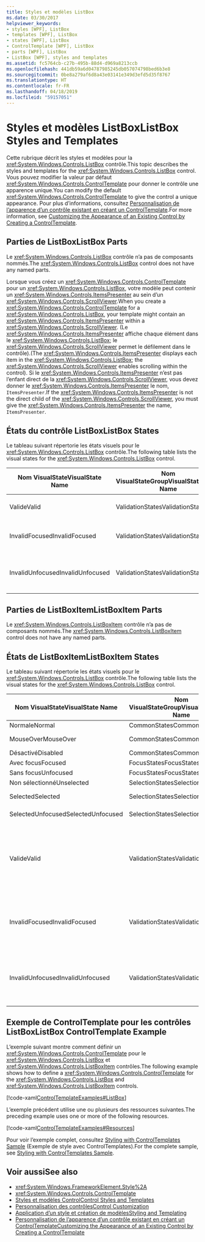 ```yaml
---
title: Styles et modèles ListBox
ms.date: 03/30/2017
helpviewer_keywords:
- styles [WPF], ListBox
- templates [WPF], ListBox
- states [WPF], ListBox
- ControlTemplate [WPF], ListBox
- parts [WPF], ListBox
- ListBox [WPF], styles and templates
ms.assetid: fc5764cb-c27b-495b-88d4-d969a8213ccb
ms.openlocfilehash: 441db59a6d04787985245db057074798bed6b3e8
ms.sourcegitcommit: 0be8a279af6d8a43e03141e349d3efd5d35f8767
ms.translationtype: HT
ms.contentlocale: fr-FR
ms.lasthandoff: 04/18/2019
ms.locfileid: "59157051"
---
```

# <a name="listbox-styles-and-templates"></a><span data-ttu-id="d31fc-102">Styles et modèles ListBox</span><span class="sxs-lookup"><span data-stu-id="d31fc-102">ListBox Styles and Templates</span></span>
<span data-ttu-id="d31fc-103">Cette rubrique décrit les styles et modèles pour la <xref:System.Windows.Controls.ListBox> contrôle.</span><span class="sxs-lookup"><span data-stu-id="d31fc-103">This topic describes the styles and templates for the <xref:System.Windows.Controls.ListBox> control.</span></span> <span data-ttu-id="d31fc-104">Vous pouvez modifier la valeur par défaut <xref:System.Windows.Controls.ControlTemplate> pour donner le contrôle une apparence unique.</span><span class="sxs-lookup"><span data-stu-id="d31fc-104">You can modify the default <xref:System.Windows.Controls.ControlTemplate> to give the control a unique appearance.</span></span> <span data-ttu-id="d31fc-105">Pour plus d’informations, consultez [Personnalisation de l’apparence d’un contrôle existant en créant un ControlTemplate](customizing-the-appearance-of-an-existing-control.md).</span><span class="sxs-lookup"><span data-stu-id="d31fc-105">For more information, see [Customizing the Appearance of an Existing Control by Creating a ControlTemplate](customizing-the-appearance-of-an-existing-control.md).</span></span>  
  
## <a name="listbox-parts"></a><span data-ttu-id="d31fc-106">Parties de ListBox</span><span class="sxs-lookup"><span data-stu-id="d31fc-106">ListBox Parts</span></span>  
 <span data-ttu-id="d31fc-107">Le <xref:System.Windows.Controls.ListBox> contrôle n’a pas de composants nommés.</span><span class="sxs-lookup"><span data-stu-id="d31fc-107">The <xref:System.Windows.Controls.ListBox> control does not have any named parts.</span></span>  
  
 <span data-ttu-id="d31fc-108">Lorsque vous créez un <xref:System.Windows.Controls.ControlTemplate> pour un <xref:System.Windows.Controls.ListBox>, votre modèle peut contenir un <xref:System.Windows.Controls.ItemsPresenter> au sein d’un <xref:System.Windows.Controls.ScrollViewer>.</span><span class="sxs-lookup"><span data-stu-id="d31fc-108">When you create a <xref:System.Windows.Controls.ControlTemplate> for a <xref:System.Windows.Controls.ListBox>, your template might contain an <xref:System.Windows.Controls.ItemsPresenter> within a <xref:System.Windows.Controls.ScrollViewer>.</span></span> <span data-ttu-id="d31fc-109">(Le <xref:System.Windows.Controls.ItemsPresenter> affiche chaque élément dans le <xref:System.Windows.Controls.ListBox>; le <xref:System.Windows.Controls.ScrollViewer> permet le défilement dans le contrôle).</span><span class="sxs-lookup"><span data-stu-id="d31fc-109">(The <xref:System.Windows.Controls.ItemsPresenter> displays each item in the <xref:System.Windows.Controls.ListBox>; the <xref:System.Windows.Controls.ScrollViewer> enables scrolling within the control).</span></span>  <span data-ttu-id="d31fc-110">Si le <xref:System.Windows.Controls.ItemsPresenter> n’est pas l’enfant direct de la <xref:System.Windows.Controls.ScrollViewer>, vous devez donner le <xref:System.Windows.Controls.ItemsPresenter> le nom, `ItemsPresenter`.</span><span class="sxs-lookup"><span data-stu-id="d31fc-110">If the <xref:System.Windows.Controls.ItemsPresenter> is not the direct child of the <xref:System.Windows.Controls.ScrollViewer>, you must give the <xref:System.Windows.Controls.ItemsPresenter> the name, `ItemsPresenter`.</span></span>  
  
## <a name="listbox-states"></a><span data-ttu-id="d31fc-111">États du contrôle ListBox</span><span class="sxs-lookup"><span data-stu-id="d31fc-111">ListBox States</span></span>  
 <span data-ttu-id="d31fc-112">Le tableau suivant répertorie les états visuels pour le <xref:System.Windows.Controls.ListBox> contrôle.</span><span class="sxs-lookup"><span data-stu-id="d31fc-112">The following table lists the visual states for the <xref:System.Windows.Controls.ListBox> control.</span></span>  
  
|<span data-ttu-id="d31fc-113">Nom VisualState</span><span class="sxs-lookup"><span data-stu-id="d31fc-113">VisualState Name</span></span>|<span data-ttu-id="d31fc-114">Nom VisualStateGroup</span><span class="sxs-lookup"><span data-stu-id="d31fc-114">VisualStateGroup Name</span></span>|<span data-ttu-id="d31fc-115">Description</span><span class="sxs-lookup"><span data-stu-id="d31fc-115">Description</span></span>|  
|-|-|-|  
|<span data-ttu-id="d31fc-116">Valide</span><span class="sxs-lookup"><span data-stu-id="d31fc-116">Valid</span></span>|<span data-ttu-id="d31fc-117">ValidationStates</span><span class="sxs-lookup"><span data-stu-id="d31fc-117">ValidationStates</span></span>|<span data-ttu-id="d31fc-118">Le contrôle est valide.</span><span class="sxs-lookup"><span data-stu-id="d31fc-118">The control is valid.</span></span>|  
|<span data-ttu-id="d31fc-119">InvalidFocused</span><span class="sxs-lookup"><span data-stu-id="d31fc-119">InvalidFocused</span></span>|<span data-ttu-id="d31fc-120">ValidationStates</span><span class="sxs-lookup"><span data-stu-id="d31fc-120">ValidationStates</span></span>|<span data-ttu-id="d31fc-121">Le contrôle n’est pas valide et a le focus.</span><span class="sxs-lookup"><span data-stu-id="d31fc-121">The control is not valid and has focus.</span></span>|  
|<span data-ttu-id="d31fc-122">InvalidUnfocused</span><span class="sxs-lookup"><span data-stu-id="d31fc-122">InvalidUnfocused</span></span>|<span data-ttu-id="d31fc-123">ValidationStates</span><span class="sxs-lookup"><span data-stu-id="d31fc-123">ValidationStates</span></span>|<span data-ttu-id="d31fc-124">Le contrôle n’est pas valide et n’a pas le focus.</span><span class="sxs-lookup"><span data-stu-id="d31fc-124">The control is not valid and does not have focus.</span></span>|  
  
## <a name="listboxitem-parts"></a><span data-ttu-id="d31fc-125">Parties de ListBoxItem</span><span class="sxs-lookup"><span data-stu-id="d31fc-125">ListBoxItem Parts</span></span>  
 <span data-ttu-id="d31fc-126">Le <xref:System.Windows.Controls.ListBoxItem> contrôle n’a pas de composants nommés.</span><span class="sxs-lookup"><span data-stu-id="d31fc-126">The <xref:System.Windows.Controls.ListBoxItem> control does not have any named parts.</span></span>  
  
## <a name="listboxitem-states"></a><span data-ttu-id="d31fc-127">États de ListBoxItem</span><span class="sxs-lookup"><span data-stu-id="d31fc-127">ListBoxItem States</span></span>  
 <span data-ttu-id="d31fc-128">Le tableau suivant répertorie les états visuels pour le <xref:System.Windows.Controls.ListBox> contrôle.</span><span class="sxs-lookup"><span data-stu-id="d31fc-128">The following table lists the visual states for the <xref:System.Windows.Controls.ListBox> control.</span></span>  
  
|<span data-ttu-id="d31fc-129">Nom VisualState</span><span class="sxs-lookup"><span data-stu-id="d31fc-129">VisualState Name</span></span>|<span data-ttu-id="d31fc-130">Nom VisualStateGroup</span><span class="sxs-lookup"><span data-stu-id="d31fc-130">VisualStateGroup Name</span></span>|<span data-ttu-id="d31fc-131">Description</span><span class="sxs-lookup"><span data-stu-id="d31fc-131">Description</span></span>|  
|-|-|-|  
|<span data-ttu-id="d31fc-132">Normale</span><span class="sxs-lookup"><span data-stu-id="d31fc-132">Normal</span></span>|<span data-ttu-id="d31fc-133">CommonStates</span><span class="sxs-lookup"><span data-stu-id="d31fc-133">CommonStates</span></span>|<span data-ttu-id="d31fc-134">État par défaut.</span><span class="sxs-lookup"><span data-stu-id="d31fc-134">The default state.</span></span>|  
|<span data-ttu-id="d31fc-135">MouseOver</span><span class="sxs-lookup"><span data-stu-id="d31fc-135">MouseOver</span></span>|<span data-ttu-id="d31fc-136">CommonStates</span><span class="sxs-lookup"><span data-stu-id="d31fc-136">CommonStates</span></span>|<span data-ttu-id="d31fc-137">Le pointeur de souris est positionné sur le contrôle.</span><span class="sxs-lookup"><span data-stu-id="d31fc-137">The mouse pointer is positioned over the control.</span></span>|  
|<span data-ttu-id="d31fc-138">Désactivé</span><span class="sxs-lookup"><span data-stu-id="d31fc-138">Disabled</span></span>|<span data-ttu-id="d31fc-139">CommonStates</span><span class="sxs-lookup"><span data-stu-id="d31fc-139">CommonStates</span></span>|<span data-ttu-id="d31fc-140">L’élément est désactivé.</span><span class="sxs-lookup"><span data-stu-id="d31fc-140">The item is disabled.</span></span>|  
|<span data-ttu-id="d31fc-141">Avec focus</span><span class="sxs-lookup"><span data-stu-id="d31fc-141">Focused</span></span>|<span data-ttu-id="d31fc-142">FocusStates</span><span class="sxs-lookup"><span data-stu-id="d31fc-142">FocusStates</span></span>|<span data-ttu-id="d31fc-143">L’élément a le focus.</span><span class="sxs-lookup"><span data-stu-id="d31fc-143">The item has focus.</span></span>|  
|<span data-ttu-id="d31fc-144">Sans focus</span><span class="sxs-lookup"><span data-stu-id="d31fc-144">Unfocused</span></span>|<span data-ttu-id="d31fc-145">FocusStates</span><span class="sxs-lookup"><span data-stu-id="d31fc-145">FocusStates</span></span>|<span data-ttu-id="d31fc-146">L’élément n’a pas le focus.</span><span class="sxs-lookup"><span data-stu-id="d31fc-146">The item does not have focus.</span></span>|  
|<span data-ttu-id="d31fc-147">Non sélectionné</span><span class="sxs-lookup"><span data-stu-id="d31fc-147">Unselected</span></span>|<span data-ttu-id="d31fc-148">SelectionStates</span><span class="sxs-lookup"><span data-stu-id="d31fc-148">SelectionStates</span></span>|<span data-ttu-id="d31fc-149">L’élément n’est pas sélectionné.</span><span class="sxs-lookup"><span data-stu-id="d31fc-149">The item is not selected.</span></span>|  
|<span data-ttu-id="d31fc-150">Selected</span><span class="sxs-lookup"><span data-stu-id="d31fc-150">Selected</span></span>|<span data-ttu-id="d31fc-151">SelectionStates</span><span class="sxs-lookup"><span data-stu-id="d31fc-151">SelectionStates</span></span>|<span data-ttu-id="d31fc-152">L’élément est actuellement sélectionné.</span><span class="sxs-lookup"><span data-stu-id="d31fc-152">The item is currentlyplate selected.</span></span>|  
|<span data-ttu-id="d31fc-153">SelectedUnfocused</span><span class="sxs-lookup"><span data-stu-id="d31fc-153">SelectedUnfocused</span></span>|<span data-ttu-id="d31fc-154">SelectionStates</span><span class="sxs-lookup"><span data-stu-id="d31fc-154">SelectionStates</span></span>|<span data-ttu-id="d31fc-155">L’élément est sélectionné mais n’a pas le focus.</span><span class="sxs-lookup"><span data-stu-id="d31fc-155">The item is selected, but does not have focus.</span></span>|  
|<span data-ttu-id="d31fc-156">Valide</span><span class="sxs-lookup"><span data-stu-id="d31fc-156">Valid</span></span>|<span data-ttu-id="d31fc-157">ValidationStates</span><span class="sxs-lookup"><span data-stu-id="d31fc-157">ValidationStates</span></span>|<span data-ttu-id="d31fc-158">Le contrôle utilise le <xref:System.Windows.Controls.Validation> classe et le <xref:System.Windows.Controls.Validation.HasError%2A?displayProperty=nameWithType> propriété jointe est `false`.</span><span class="sxs-lookup"><span data-stu-id="d31fc-158">The control uses the <xref:System.Windows.Controls.Validation> class and the <xref:System.Windows.Controls.Validation.HasError%2A?displayProperty=nameWithType> attached property is `false`.</span></span>|  
|<span data-ttu-id="d31fc-159">InvalidFocused</span><span class="sxs-lookup"><span data-stu-id="d31fc-159">InvalidFocused</span></span>|<span data-ttu-id="d31fc-160">ValidationStates</span><span class="sxs-lookup"><span data-stu-id="d31fc-160">ValidationStates</span></span>|<span data-ttu-id="d31fc-161">Le <xref:System.Windows.Controls.Validation.HasError%2A?displayProperty=nameWithType> propriété jointe est `true` a le contrôle a le focus.</span><span class="sxs-lookup"><span data-stu-id="d31fc-161">The <xref:System.Windows.Controls.Validation.HasError%2A?displayProperty=nameWithType> attached property is `true` has the control has focus.</span></span>|  
|<span data-ttu-id="d31fc-162">InvalidUnfocused</span><span class="sxs-lookup"><span data-stu-id="d31fc-162">InvalidUnfocused</span></span>|<span data-ttu-id="d31fc-163">ValidationStates</span><span class="sxs-lookup"><span data-stu-id="d31fc-163">ValidationStates</span></span>|<span data-ttu-id="d31fc-164">Le <xref:System.Windows.Controls.Validation.HasError%2A?displayProperty=nameWithType> propriété jointe est `true` a le contrôle n’a pas le focus.</span><span class="sxs-lookup"><span data-stu-id="d31fc-164">The <xref:System.Windows.Controls.Validation.HasError%2A?displayProperty=nameWithType> attached property is `true` has the control does not have focus.</span></span>|  
  
## <a name="listbox-controltemplate-example"></a><span data-ttu-id="d31fc-165">Exemple de ControlTemplate pour les contrôles ListBox</span><span class="sxs-lookup"><span data-stu-id="d31fc-165">ListBox ControlTemplate Example</span></span>  
 <span data-ttu-id="d31fc-166">L’exemple suivant montre comment définir un <xref:System.Windows.Controls.ControlTemplate> pour le <xref:System.Windows.Controls.ListBox> et <xref:System.Windows.Controls.ListBoxItem> contrôles.</span><span class="sxs-lookup"><span data-stu-id="d31fc-166">The following example shows how to define a <xref:System.Windows.Controls.ControlTemplate> for the <xref:System.Windows.Controls.ListBox> and <xref:System.Windows.Controls.ListBoxItem> controls.</span></span>  
  
 [!code-xaml[ControlTemplateExamples#ListBox](~/samples/snippets/csharp/VS_Snippets_Wpf/ControlTemplateExamples/CS/resources/listbox.xaml#listbox)]  
  
 <span data-ttu-id="d31fc-167">L’exemple précédent utilise une ou plusieurs des ressources suivantes.</span><span class="sxs-lookup"><span data-stu-id="d31fc-167">The preceding example uses one or more of the following resources.</span></span>  
  
 [!code-xaml[ControlTemplateExamples#Resources](~/samples/snippets/csharp/VS_Snippets_Wpf/ControlTemplateExamples/CS/resources/shared.xaml#resources)]  
  
 <span data-ttu-id="d31fc-168">Pour voir l’exemple complet, consultez [Styling with ControlTemplates Sample](https://github.com/Microsoft/WPF-Samples/tree/master/Styles%20&%20Templates/IntroToStylingAndTemplating) (Exemple de style avec ControlTemplates).</span><span class="sxs-lookup"><span data-stu-id="d31fc-168">For the complete sample, see [Styling with ControlTemplates Sample](https://github.com/Microsoft/WPF-Samples/tree/master/Styles%20&%20Templates/IntroToStylingAndTemplating).</span></span>  
  
## <a name="see-also"></a><span data-ttu-id="d31fc-169">Voir aussi</span><span class="sxs-lookup"><span data-stu-id="d31fc-169">See also</span></span>

- <xref:System.Windows.FrameworkElement.Style%2A>
- <xref:System.Windows.Controls.ControlTemplate>
- [<span data-ttu-id="d31fc-170">Styles et modèles Control</span><span class="sxs-lookup"><span data-stu-id="d31fc-170">Control Styles and Templates</span></span>](control-styles-and-templates.md)
- [<span data-ttu-id="d31fc-171">Personnalisation des contrôles</span><span class="sxs-lookup"><span data-stu-id="d31fc-171">Control Customization</span></span>](control-customization.md)
- [<span data-ttu-id="d31fc-172">Application d’un style et création de modèles</span><span class="sxs-lookup"><span data-stu-id="d31fc-172">Styling and Templating</span></span>](styling-and-templating.md)
- [<span data-ttu-id="d31fc-173">Personnalisation de l’apparence d’un contrôle existant en créant un ControlTemplate</span><span class="sxs-lookup"><span data-stu-id="d31fc-173">Customizing the Appearance of an Existing Control by Creating a ControlTemplate</span></span>](customizing-the-appearance-of-an-existing-control.md)

